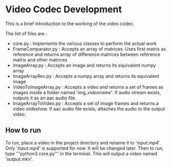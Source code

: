 # Video Codec Development

This is a brief introduction to the working of the video codec.

The list of files are :
- core.py : Implements the various classes to perform the actual work
- FrameComparator.py : Accepts an array of matrices. Uses first matrix as reference and returns array of difference matrices between reference matrix and other matrices
- ImageArray.py : Accepts an image and returns its equivalent numpy array
- ImageArrayRev.py : Accepts a numpy array and returns its equivalent image
- VideoToImageArray.py : Accepts a video and returns a set of frames as images inside a folder named 'img_*videoname*'. If audio stream exists, outputs it as an aac audio file.
- ImageArrayToVideo.py : Accepts a set of image frames and returns a video slideshow. If aac audio file exists, attaches the audio to the output video.

## How to run

To run, place a video in the project directory and rename it to '_input.mp4_'. Only '_input.mp4_' is supported for now. It will be changed later. Then to run, type '''python3 core.py''' in the terminal. This will output a video named '_output.mkv_'.
